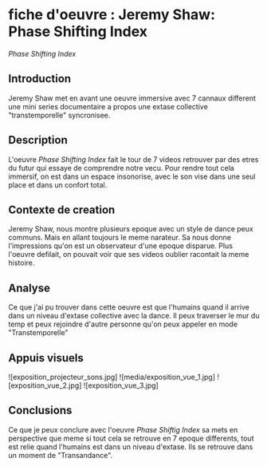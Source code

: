 # fiche d'oeuvre : Jeremy Shaw: Phase Shifting Index

*Phase Shifting Index* 
## Introduction

Jeremy Shaw met en avant une oeuvre immersive avec 7 cannaux different une mini series documentaire a propos une extase collective "transtemporelle" syncronisee.

## Description

L'oeuvre *Phase Shifting Index* fait le tour de 7 videos retrouver par des etres du futur qui essaye de comprendre notre vecu. Pour rendre tout cela immersif, on est dans un espace insonorise, avec le son vise dans une seul place et dans un confort total.

## Contexte de creation

Jeremy Shaw, nous montre plusieurs epoque avec un style de dance peux communs. Mais en allant toujours le meme narateur. Sa nous donne l'impressions qu'on est un observateur d'une epoque disparue. Plus l'oeuvre defilait, on pouvait voir que ses videos oublier racontait la meme histoire.

## Analyse

Ce que j'ai pu trouver dans cette oeuvre est que l'humains quand il arrive dans un niveau d'extase collective avec la dance. Il peux traverser le mur du temp et peux rejoindre d'autre personne qu'on peux appeler en mode "Transtemporelle" 

## Appuis visuels

![exposition_projecteur_sons.jpg]
![media/exposition_vue_1.jpg]
![exposition_vue_2.jpg]
![exposition_vue_3.jpg]

## Conclusions

Ce que je peux conclure avec l'oeuvre *Phase Shiftig Index* sa mets en perspective que meme si tout cela se retrouve en 7 epoque differents, tout est relie quand l'humains est dans un niveau d'extase. Ils se retrouve dans un moment de "Transandance".
